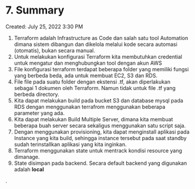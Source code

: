 # 7. Summary

Created: July 25, 2022 3:30 PM

1. Terraform adalah Infrastructure as Code dan salah satu tool Automation dimana sistem dibangun dan dikelola melalui kode secara automasi (otomatis), bukan secara manual.
2. Untuk melakukan konfigurasi Terraform kita membutuhkan credential untuk mengatur dan menghubungkan tool dengan akun AWS
3. File konfigurasi terraform terdapat beberapa folder yang memiliki fungsi yang berbeda beda, ada untuk membuat EC2, S3 dan RDS.
4. File file pada suatu folder dengan ekstensi .tf, akan diperlakukan sebagai 1 dokumen oleh Terraform. Namun tidak untuk file .tf yang berbeda directory.
5. Kita dapat melakukan build pada bucket S3 dan database mysql pada RDS dengan menggunakan terrafrom menggunakan beberapa parameter yang ada.
6. Kita dapat melakukan Build Multiple Server, dimana kita membuat beberapa buah server secara sekaligus menggunakan satu script saja.
7. Dengan menggunakan provisioning, kita dapat menginstall aplikasi pada Instance yang kita build, sehingga instance tersebut pada saat standby sudah terinstallkan aplikasi yang kita inginkan.
8. Terraform menggunakan state untuk mentrack kondisi resource yang dimanage.
9. State disimpan pada backend. Secara default backend yang digunakan adalah **local**

.